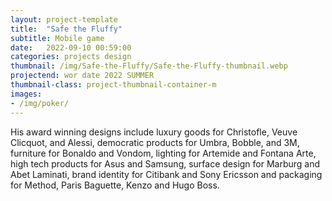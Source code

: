 ```yaml
---
layout: project-template
title:  "Safe the Fluffy"
subtitle: Mobile game
date:   2022-09-10 00:59:00
categories: projects design
thumbnail: /img/Safe-the-Fluffy/Safe-the-Fluffy-thumbnail.webp
projectend: wor date 2022 SUMMER
thumbnail-class: project-thumbnail-container-m
images:
- /img/poker/
---
```


His award winning designs include luxury goods for Christofle, Veuve Clicquot, and Alessi, democratic products for Umbra, Bobble, and 3M, furniture for Bonaldo and Vondom, lighting for Artemide and Fontana Arte, high tech products for Asus and Samsung, surface design for Marburg and Abet Laminati, brand identity for Citibank and Sony Ericsson and packaging for Method, Paris Baguette, Kenzo and Hugo Boss.
